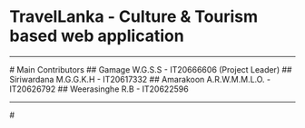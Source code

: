 # TravelLanka - Culture & Tourism based web application
<hr>
# Main Contributors
## Gamage W.G.S.S - IT20666606 (Project Leader)
## Siriwardana M.G.G.K.H - IT20617332
## Amarakoon A.R.W.M.M.L.O. - IT20626792
## Weerasinghe R.B - IT20622596
<hr>
#
